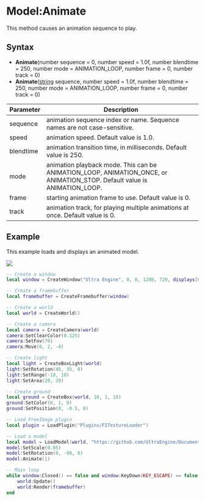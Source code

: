 # Model:Animate

This method causes an animation sequence to play.

## Syntax
- **Animate**(number sequence = 0, number speed = 1.0f, number blendtime = 250, number mode = ANIMATION_LOOP, number frame = 0, number track = 0)
- **Animate**([string](https://www.lua.org/manual/5.4/manual.html#6.4) sequence, number speed = 1.0f, number blendtime = 250, number mode = ANIMATION_LOOP, number frame = 0, number track = 0)

| Parameter | Description |
| ---- | ----------- |
| sequence | animation sequence index or name. Sequence names are not case-sensitive. |
| speed | animation speed. Default value is 1.0. |
| blendtime | animation transition time, in milliseconds. Default value is 250. |
| mode | animation playback mode. This can be ANIMATION_LOOP, ANIMATION_ONCE, or ANIMATION_STOP. Default value is ANIMATION_LOOP. |
| frame | starting animation frame to use. Default value is 0. |
| track | animation track, for playing multiple animations at once. Default value is 0. |

## Example

This example loads and displays an animated model.

![](https://raw.githubusercontent.com/UltraEngine/Documentation/master/Images/model_animate.jpg)

```lua
-- Create a window
local window = CreateWindow("Ultra Engine", 0, 0, 1280, 720, displays[0], WINDOW_CENTER | WINDOW_TITLEBAR)

-- Create a framebuffer
local framebuffer = CreateFramebuffer(window)

-- Create a world
local world = CreateWorld()

-- Create a camera
local camera = CreateCamera(world)
camera:SetClearColor(0.125)
camera:SetFov(70)
camera:Move(0, 2, -8)

-- Create light
local light = CreateBoxLight(world)
light:SetRotation(45, 35, 0)
light:SetRange(-10, 10)
light:SetArea(20, 20)

-- Create ground
local ground = CreateBox(world, 10, 1, 10)
ground:SetColor(0, 1, 0)
ground:SetPosition(0, -0.5, 0)

-- Load FreeImage plugin
local plugin = LoadPlugin("Plugins/FITextureLoader")

-- Load a model
local model = LoadModel(world, "https://github.com/UltraEngine/Documentation/raw/master/Assets/Models/Characters/Fox.glb")
model:SetScale(0.05)
model:SetRotation(0, -90, 0)
model:Animate(1)

-- Main loop
while window:Closed() == false and window:KeyDown(KEY_ESCAPE) == false do
    world:Update()
    world:Render(framebuffer)
end
```
